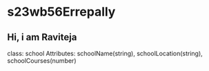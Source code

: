 # s23wb56Errepally

## Hi, i am Raviteja
class: school
Attributes: schoolName(string), schoolLocation(string), schoolCourses(number)